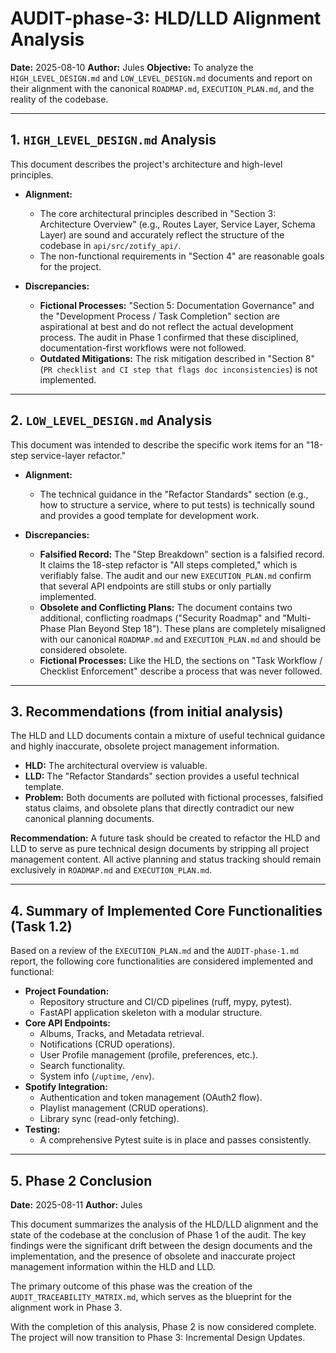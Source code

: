 # AUDIT-phase-3: HLD/LLD Alignment Analysis

**Date:** 2025-08-10
**Author:** Jules
**Objective:** To analyze the `HIGH_LEVEL_DESIGN.md` and `LOW_LEVEL_DESIGN.md` documents and report on their alignment with the canonical `ROADMAP.md`, `EXECUTION_PLAN.md`, and the reality of the codebase.

---

## 1. `HIGH_LEVEL_DESIGN.md` Analysis

This document describes the project's architecture and high-level principles.

*   **Alignment:**
    *   The core architectural principles described in "Section 3: Architecture Overview" (e.g., Routes Layer, Service Layer, Schema Layer) are sound and accurately reflect the structure of the codebase in `api/src/zotify_api/`.
    *   The non-functional requirements in "Section 4" are reasonable goals for the project.

*   **Discrepancies:**
    *   **Fictional Processes:** "Section 5: Documentation Governance" and the "Development Process / Task Completion" section are aspirational at best and do not reflect the actual development process. The audit in Phase 1 confirmed that these disciplined, documentation-first workflows were not followed.
    *   **Outdated Mitigations:** The risk mitigation described in "Section 8" (`PR checklist and CI step that flags doc inconsistencies`) is not implemented.

---

## 2. `LOW_LEVEL_DESIGN.md` Analysis

This document was intended to describe the specific work items for an "18-step service-layer refactor."

*   **Alignment:**
    *   The technical guidance in the "Refactor Standards" section (e.g., how to structure a service, where to put tests) is technically sound and provides a good template for development work.

*   **Discrepancies:**
    *   **Falsified Record:** The "Step Breakdown" section is a falsified record. It claims the 18-step refactor is "All steps completed," which is verifiably false. The audit and our new `EXECUTION_PLAN.md` confirm that several API endpoints are still stubs or only partially implemented.
    *   **Obsolete and Conflicting Plans:** The document contains two additional, conflicting roadmaps ("Security Roadmap" and "Multi-Phase Plan Beyond Step 18"). These plans are completely misaligned with our canonical `ROADMAP.md` and `EXECUTION_PLAN.md` and should be considered obsolete.
    *   **Fictional Processes:** Like the HLD, the sections on "Task Workflow / Checklist Enforcement" describe a process that was never followed.

---

## 3. Recommendations (from initial analysis)

The HLD and LLD documents contain a mixture of useful technical guidance and highly inaccurate, obsolete project management information.

*   **HLD:** The architectural overview is valuable.
*   **LLD:** The "Refactor Standards" section provides a useful technical template.
*   **Problem:** Both documents are polluted with fictional processes, falsified status claims, and obsolete plans that directly contradict our new canonical planning documents.

**Recommendation:**
A future task should be created to refactor the HLD and LLD to serve as pure technical design documents by stripping all project management content. All active planning and status tracking should remain exclusively in `ROADMAP.md` and `EXECUTION_PLAN.md`.

---

## 4. Summary of Implemented Core Functionalities (Task 1.2)

Based on a review of the `EXECUTION_PLAN.md` and the `AUDIT-phase-1.md` report, the following core functionalities are considered implemented and functional:

*   **Project Foundation:**
    *   Repository structure and CI/CD pipelines (ruff, mypy, pytest).
    *   FastAPI application skeleton with a modular structure.
*   **Core API Endpoints:**
    *   Albums, Tracks, and Metadata retrieval.
    *   Notifications (CRUD operations).
    *   User Profile management (profile, preferences, etc.).
    *   Search functionality.
    *   System info (`/uptime`, `/env`).
*   **Spotify Integration:**
    *   Authentication and token management (OAuth2 flow).
    *   Playlist management (CRUD operations).
    *   Library sync (read-only fetching).
*   **Testing:**
    *   A comprehensive Pytest suite is in place and passes consistently.

---

## 5. Phase 2 Conclusion

**Date:** 2025-08-11
**Author:** Jules

This document summarizes the analysis of the HLD/LLD alignment and the state of the codebase at the conclusion of Phase 1 of the audit. The key findings were the significant drift between the design documents and the implementation, and the presence of obsolete and inaccurate project management information within the HLD and LLD.

The primary outcome of this phase was the creation of the `AUDIT_TRACEABILITY_MATRIX.md`, which serves as the blueprint for the alignment work in Phase 3.

With the completion of this analysis, Phase 2 is now considered complete. The project will now transition to Phase 3: Incremental Design Updates.
